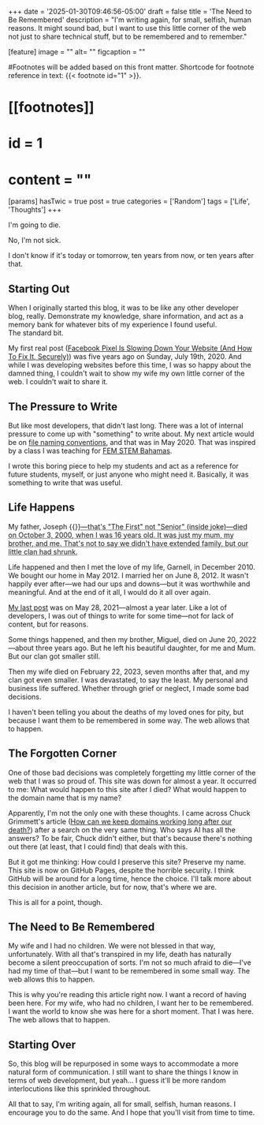 +++
date = '2025-01-30T09:46:56-05:00'
draft = false
title = 'The Need to Be Remembered'
description = "I'm writing again, for small, selfish, human reasons. It might sound bad, but I want to use this little corner of the web not just to share technical stuff, but to be remembered and to remember."

[feature]
  image = ""
  alt= ""
  figcaption = ""

#Footnotes will be added based on this front matter. Shortcode for footnote reference in text: {{< footnote id="1" >}}.

# [[footnotes]]
#   id = 1
#   content = ""

[params]
	hasTwic = true
	post = true
  categories = ['Random']
  tags = ['Life', 'Thoughts']
+++

I'm going to die.

No, I'm not sick.

I don't know if it's today or tomorrow, ten years from now, or ten years after that.

## Starting Out

When I originally started this blog, it was to be like any other developer blog, really. Demonstrate my knowledge, share information, and act as a memory bank for whatever bits of my experience I found useful.  
The standard bit.

My first real post ([Facebook Pixel Is Slowing Down Your Website (And How To Fix It, Securely)](/blog/facebook-pixel-is-slowing-down-your-website-and-how-to-fix-it-securely)) was five years ago on Sunday, July 19th, 2020. And while I was developing websites before this time, I was so happy about the damned thing, I couldn't wait to show my wife my own little corner of the web. I couldn't wait to share it.

## The Pressure to Write

But like most developers, that didn't last long. There was a lot of internal pressure to come up with "something" to write about. My next article would be on [file naming conventions](/blog/file-naming-conventions-for-web-developers/), and that was in May 2020. That was inspired by a class I was teaching for [FEM STEM Bahamas](https://www.femstembahamas.org/).

I wrote this boring piece to help my students and act as a reference for future students, myself, or just anyone who might need it. Basically, it was something to write that was useful.

## Life Happens

My father, Joseph {{<abbr text="I" title="First">}}—that's "The First" not "Senior" (inside joke)—died on October 3, 2000, when I was 16 years old. It was just my mum, my brother, and me. That's not to say we didn't have extended family, but our little clan had shrunk.

Life happened and then I met the love of my life, Garnell, in December 2010. We bought our home in May 2012. I married her on June 8, 2012. It wasn't happily ever after—we had our ups and downs—but it was worthwhile and meaningful. And at the end of it all, I would do it all over again.

[My last post](blog/stop-email-spam-with-obscurejs-hide-your-email-address-from-spammers) was on May 28, 2021—almost a year later. Like a lot of developers, I was out of things to write for some time—not for lack of content, but for reasons.

Some things happened, and then my brother, Miguel, died on June 20, 2022—about three years ago. But he left his beautiful daughter, for me and Mum. But our clan got smaller still.

Then my wife died on February 22, 2023, seven months after that, and my clan got even smaller. I was devastated, to say the least. My personal and business life suffered. Whether through grief or neglect, I made some bad decisions.

I haven't been telling you about the deaths of my loved ones for pity, but because I want them to be remembered in some way. The web allows that to happen.

## The Forgotten Corner

One of those bad decisions was completely forgetting my little corner of the web that I was so proud of. This site was down for almost a year. It occurred to me: What would happen to this site after I died? What would happen to the domain name that is my name?

Apparently, I'm not the only one with these thoughts. I came across Chuck Grimmett's article ([How can we keep domains working long after our death?](https://cagrimmett.com/2023/11/04/domain-longevity/)) after a search on the very same thing. Who says AI has all the answers? To be fair, Chuck didn't either, but that's because there's nothing out there (at least, that I could find) that deals with this.

But it got me thinking: How could I preserve this site? Preserve my name. This site is now on GitHub Pages, despite the horrible security. I think GitHub will be around for a long time, hence the choice. I'll talk more about this decision in another article, but for now, that's where we are.

This is all for a point, though.


## The Need to Be Remembered

My wife and I had no children. We were not blessed in that way, unfortunately. With all that's transpired in my life, death has naturally become a silent preoccupation of sorts. I'm not so much afraid to die—I've had my time of that—but I want to be remembered in some small way. The web allows this to happen.

This is why you're reading this article right now. I want a record of having been here. For my wife, who had no children, I want her to be remembered. I want the world to know she was here for a short moment. That I was here. The web allows that to happen.

## Starting Over

So, this blog will be repurposed in some ways to accommodate a more natural form of communication. I still want to share the things I know in terms of web development, but yeah... I guess it'll be more random interlocutions like this sprinkled throughout.

All that to say, I'm writing again, all for small, selfish, human reasons. I encourage you to do the same. And I hope that you'll visit from time to time.
